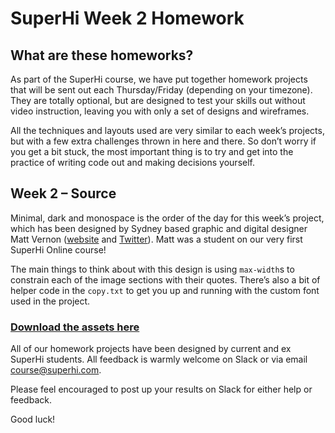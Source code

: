 # SuperHi Week 2 Homework

## What are these homeworks?

As part of the SuperHi course, we have put together homework projects that will be sent out each Thursday/Friday (depending on your timezone). They are totally optional, but are designed to test your skills out without video instruction, leaving you with only a set of designs and wireframes.

All the techniques and layouts used are very similar to each week’s projects, but with a few extra challenges thrown in here and there. So don’t worry if you get a bit stuck, the most important thing is to try and get into the practice of writing code out and making decisions yourself.

## Week 2 – Source

Minimal, dark and monospace is the order of the day for this week’s project, which has been designed by Sydney based graphic and digital designer Matt Vernon ([website](http://matthewvernon.co) and [Twitter](https://twitter.com/alwysnvr)). Matt was a student on our very first SuperHi Online course! 

The main things to think about with this design is using `max-width`s to constrain each of the image sections with their quotes. There’s also a bit of helper code in the `copy.txt` to get you up and running with the custom font used in the project.

### [Download the assets here](https://www.dropbox.com/s/s64u01mb2dctozq/week2-source.zip?dl=1)

All of our homework projects have been designed by current and ex SuperHi students. All feedback is warmly welcome on Slack or via email [course@superhi.com](mailto:course@superhi.com).

Please feel encouraged to post up your results on Slack for either help or feedback. 

Good luck!